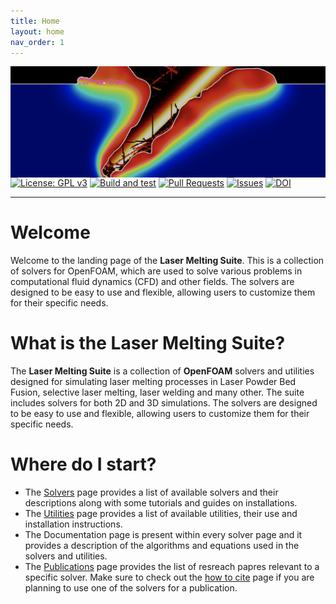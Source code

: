 ```yaml
---
title: Home
layout: home
nav_order: 1
---
```



<img align="left"  src="banner.png" > <br>

<br>

[![License: GPL v3](https://img.shields.io/badge/License-GPLv3-blue.svg)](https://www.gnu.org/licenses/gpl-3.0)
[![Build and test](https://github.com/solids4foam/solids4foam/actions/workflows/buildAndTest.yml/badge.svg?branch=development)](https://github.com/solids4foam/solids4foam/actions/workflows/buildAndTest.yml)
[![Pull Requests](https://img.shields.io/github/issues-pr-raw/solids4foam/solids4foam?label=Pull%20Requests)](https://github.com/solids4foam/solids4foam/pulls)
[![Issues](https://img.shields.io/github/issues/solids4foam/solids4foam?label=Issues)](https://github.com/solids4foam/solids4foam/issues)
[![DOI](https://joss.theoj.org/papers/10.21105/joss.07407/status.svg)](https://doi.org/10.21105/joss.07407)

---

# Welcome

Welcome to the landing page of the **Laser Melting Suite**. This is a collection of solvers for OpenFOAM, which are used to solve various problems in computational fluid dynamics (CFD) and other fields. The solvers are designed to be easy to use and flexible, allowing users to customize them for their specific needs.

# What is the Laser Melting Suite?

The **Laser Melting Suite** is a collection of **OpenFOAM** solvers and utilities designed for simulating laser melting processes in Laser Powder Bed Fusion, selective laser melting, laser welding and many other. The suite includes solvers for both 2D and 3D simulations. The solvers are designed to be easy to use and flexible, allowing users to customize them for their specific needs.

# Where do I start?

* The [Solvers](solvers/solvers.html) page provides a list of available solvers and their descriptions along with some tutorials and guides on installations.
* The [Utilities](utilities/utilities.html) page provides a list of available utilities, their use and installation instructions.
* The Documentation page is present within every solver page and it provides a description of the algorithms and equations used in the solvers and utilities.
* The [Publications](publications/publications.html) page provides the list of resreach papres relevant to a specific solver. Make sure to check out the [how to cite](how_to_cite/how_to_cite.html) page if you are planning to use one of the solvers for a publication.
